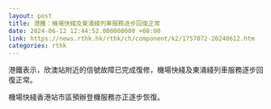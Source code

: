 ```yaml
---
layout: post
title: 港鐵：機場快綫及東涌綫列車服務逐步回復正常
date: 2024-06-12 12:44:52.000000000 +08:00
link: https://news.rthk.hk/rthk/ch/component/k2/1757072-20240612.htm
categories: rthk
---
```


港鐵表示，欣澳站附近的信號故障已完成復修，機場快綫及東涌綫列車服務逐步回復正常。

機場快綫香港站市區預辦登機服務亦正逐步恢復。
